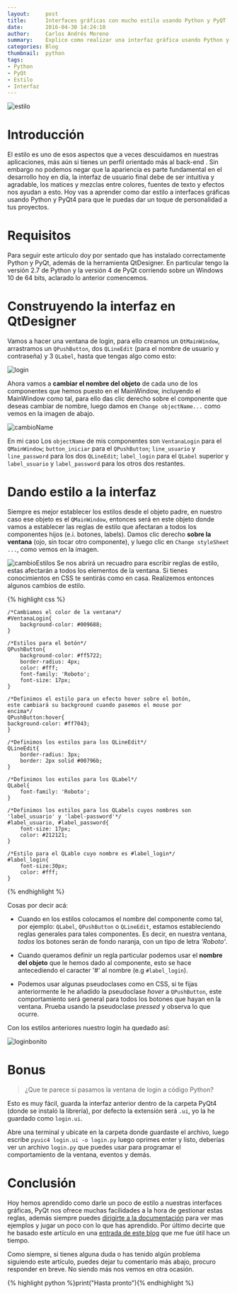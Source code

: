 ```yaml
---
layout:     post
title:      Interfaces gráficas con mucho estilo usando Python y PyQT
date:       2016-04-30 14:24:10
author:     Carlos Andrés Moreno
summary:   	Explico como realizar una interfaz gráfica usando Python y la libería PyQt.
categories: Blog
thumbnail:  python
tags:
- Python
- PyQt
- Estilo
- Interfaz
---
```

![estilo](http://i.imgur.com/uascq4u.jpg)

# Introducción

El estilo es uno de esos aspectos que a veces descuidamos en nuestras aplicaciones, más aún si tienes un perfil orientado más al back-end . Sin embargo no podemos negar que la apariencia es parte fundamental en el desarrollo hoy en día, la interfaz de usuario final debe de ser intuitiva y agradable, los matices y mezclas entre colores, fuentes de texto y efectos nos ayudan a esto. Hoy vas a aprender como dar estilo a interfaces gráficas usando Python y PyQt4 para que le puedas dar un toque de personalidad a tus proyectos.

# Requisitos

Para seguir este artículo doy por sentado que has instalado correctamente Python y PyQt, además de la herramienta QtDesigner. En particular tengo la versión 2.7 de Python y la versión 4 de PyQt corriendo sobre un Windows 10 de 64 bits, aclarado lo anterior comencemos.

# Construyendo la interfaz en QtDesigner
Vamos a hacer una ventana de login, para ello creamos un `QtMainWindow`, arrastramos un `QPushButton`, dos `QLineEdit` (para el nombre de usuario y contraseña) y 3 `QLabel`, hasta que tengas algo como esto:

![login](http://i.imgur.com/Ngmu7OM.png)

Ahora vamos a **cambiar el nombre del objeto** de cada uno de los componentes que hemos puesto en el MainWindow, incluyendo el MainWindow como tal, para ello das clic derecho sobre el componente que deseas cambiar de nombre, luego damos en `Change objectName...` como vemos en la imagen de abajo.

![cambioName](http://i.imgur.com/GVUzSFz.png)

En mi caso Los `objectName` de mis componentes son `VentanaLogin` para el `QMainWindow`; `button_iniciar` para el `QPushButton`; `line_usuario` y `line_password` para los dos `QLineEdit`; `label_login` para el `QLabel` superior y `label_usuario` y `label_password` para los otros dos restantes.

# Dando estilo a la interfaz
Siempre es mejor establecer los estilos desde el objeto padre, en nuestro caso ese objeto es el `QMainWindow`, entonces será en este objeto donde vamos a establecer las reglas de estilo que afectaran a todos los componentes hijos (e.i. botones, labels). Damos clic derecho **sobre la ventana** (ojo, sin tocar otro componente), y luego clic en `Change styleSheet ...`, como vemos en la imagen.

![cambioEstilos](http://i.imgur.com/5Z6T21N.png)
Se nos abrirá un recuadro para escribir reglas de estilo, estas afectarán a todos los elementos de la ventana. Si tienes conocimientos en CSS te sentirás como en casa. Realizemos entonces algunos cambios de estilo.

{% highlight css %}

	/*Cambiamos el color de la ventana*/
	#VentanaLogin{
		background-color: #009688;
	}

	/*Estilos para el botón*/
	QPushButton{
		background-color: #ff5722;
		border-radius: 4px;
		color: #fff;
		font-family: 'Roboto';
		font-size: 17px;
	}
	
	/*Definimos el estilo para un efecto hover sobre el botón,
	este cambiará su background cuando pasemos el mouse por
	encima*/
	QPushButton:hover{
	background-color: #ff7043;
	}

	/*Definimos los estilos para los QLineEdit*/
	QLineEdit{
		border-radius: 3px;
		border: 2px solid #00796b;
	}

	/*Definimos los estilos para los QLabel*/
	QLabel{
		font-family: 'Roboto';
	}

	/*Definimos los estilos para los QLabels cuyos nombres son
	'label_usuario' y 'label-password'*/
	#label_usuario, #label_password{
		font-size: 17px;
		color: #212121;
	}
	
	/*Estilo para el QLable cuyo nombre es #label_login*/
	#label_login{
		font-size:30px;
		color: #fff;
	}
{% endhighlight %}

Cosas por decir acá:

* Cuando en los estilos colocamos el nombre del componente como tal, por ejemplo: `QLabel`, `QPushButton` o `QLineEdit`, estamos estableciendo reglas generales para tales componentes. Es decir, en nuestra ventana, *todos* los botones serán de fondo naranja, con un tipo de letra _'Roboto'_.

* Cuando queramos definir un regla particular podemos usar el **nombre del objeto** que le hemos dado al componente, esto se hace antecediendo el caracter '#' al nombre (e.g `#label_login`).

* Podemos usar algunas pseudoclases como en CSS, si te fijas anteriormente le he añadido la pseudoclase _hover_ a `QPushButton`, este comportamiento será general para todos los botones que hayan en la ventana. Prueba usando la pseudoclase _pressed_ y observa lo que ocurre.

Con los estilos anteriores nuestro login ha quedado así:

![loginbonito](http://i.imgur.com/l5X8GIZ.png)

# Bonus

> ¿Que te parece si pasamos la ventana de login a código Python?

Esto es muy fácil, guarda la interfaz anterior dentro de la carpeta PyQt4 (donde se instaló la librería), por defecto la extensión será `.ui`, yo la he guardado como `login.ui`.

Abre una terminal y ubicate en la carpeta donde guardaste el archivo, luego escribe `pyuic4 login.ui -o login.py` luego oprimes enter y listo, deberías ver un archivo `login.py` que puedes usar para programar el comportamiento de la ventana, eventos y demás.

# Conclusión

Hoy hemos aprendido como darle un poco de estilo a nuestras interfaces gráficas, PyQt nos ofrece muchas facilidades a la hora de gestionar estas reglas, además siempre puedes [dirigirte a la documentación](http://doc.qt.io/qt-4.8/stylesheet-examples.html) para ver mas ejemplos y jugar un poco con lo que has aprendido. Por último decirte que he basado este artículo en una [entrada de este blog](http://thesmithfam.org/blog/2009/09/10/qt-stylesheets-tutorial/#) que me fue útil hace un tiempo.

Como siempre, si tienes alguna duda o has tenido algún problema siguiendo este artículo, puedes dejar tu comentario más abajo, procuro responder en breve. No siendo más nos vemos en otra ocasión.


{% highlight python %}print("Hasta pronto"){% endhighlight %}
